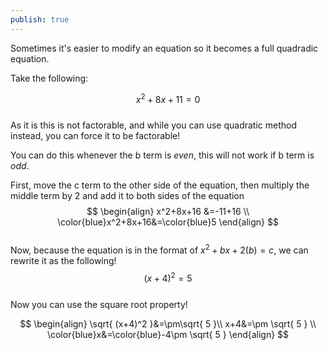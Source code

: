 ```yaml
---  
publish: true  
---  
```

Sometimes it's easier to modify an equation so it becomes a full quadradic equation.  
  
Take the following:  
  
$$  
x^2+8x+11=0  
$$  
As it is this is not factorable, and while you can use quadratic method instead, you can force it to be factorable!  
  
You can do this whenever the b term is *even*, this will not work if b term is *odd*.  
  
First, move the c term to the other side of the equation, then multiply the middle term by 2 and add it to both sides of the equation  
$$  
\begin{align}  
x^2+8x+16 &=-11+16  \\  
\color{blue}x^2+8x+16&=\color{blue}5  
\end{align}  
$$  
Now, because the equation is in the format of $x^2+bx+2(b)=c$, we can rewrite it as the following!  
$$  
(x+4)^2=5  
$$  
Now you can use the square root property!  
  
$$  
\begin{align}  
\sqrt{ (x+4)^2 }&=\pm\sqrt{ 5 }\\  
x+4&=\pm \sqrt{ 5 } \\  
\color{blue}x&=\color{blue}-4\pm \sqrt{ 5 }  
\end{align}  
$$